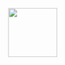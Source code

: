 <img src="https://64.media.tumblr.com/405c3d246e63263608d08acdb9bfc67a/73c9816ff0be9890-5e/s400x600/7d01c5e5eb0187c6c077aa1e4f8724320757b4f9.gifv" width="100" align="center">
